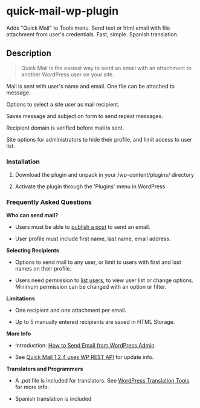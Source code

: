 quick-mail-wp-plugin
====================

Adds "Quick Mail" to Tools menu. Send text or html email with file attachment from user's credentials. Fast, simple. Spanish translation.

Description
-----------

>Quick Mail is the easiest way to send an email with an attachment to another WordPress user on your site.

Mail is sent with user's name and email. One file can be attached to message.

Options to select a site user as mail recipient.

Saves message and subject on form to send repeat messages.

Recipient domain is verified before mail is sent.

Site options for administrators to hide their profile, and limit access to user list.

### Installation ###

1. Download the plugin and unpack in your /wp-content/plugins/ directory

1. Activate the plugin through the 'Plugins' menu in WordPress

### Frequently Asked Questions ###

__Who can send mail?__

* Users must be able to [publish a post](http://codex.wordpress.org/Roles_and_Capabilities#publish_posts) to send an email.

* User profile must include first name, last name, email address.

__Selecting Recipients__

* Options to send mail to any user, or limit to users with first and last names on their profile.

* Users need permission to [list users](http://codex.wordpress.org/Roles_and_Capabilities#list_users), to view user list or change options. Minimum permission can be changed with an option or filter.

__Limitations__

* One recipient and one attachment per email.

* Up to 5 manually entered recipients are saved in HTML Storage.

__More Info__

* Introduction: [How to Send Email from WordPress Admin](http://wheredidmybraingo.com/quick-mail-wordpress-plugin-update-send-email-to-site-users/)

* See [Quick Mail 1.2.4 uses WP REST API](http://wheredidmybraingo.com/quick-mail-1-2-4-uses-wp-rest-api/) for update info.

__Translators and Programmers__

* A .pot file is included for translators. See [WordPress Translation Tools](https://make.wordpress.org/polyglots/handbook/tools/) for more info.

* Spanish translation is included
